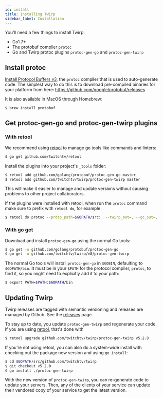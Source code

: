 ```yaml
---
id: install
title: Installing Twirp
sidebar_label: Installation
---
```


You'll need a few things to install Twirp:
 * Go1.7+
 * The protobuf compiler `protoc`
 * Go and Twirp protoc plugins `protoc-gen-go` and `protoc-gen-twirp`

## Install protoc

[Install Protocol Buffers v3](https://developers.google.com/protocol-buffers/docs/gotutorial),
the `protoc` compiler that is used to auto-generate code. The simplest way to do
this is to download pre-compiled binaries for your platform from here:
https://github.com/google/protobuf/releases

It is also available in MacOS through Homebrew:

```sh
$ brew install protobuf
```

## Get protoc-gen-go and protoc-gen-twirp plugins

### With retool

We recommend using [retool](https://github.com/twitchtv/retool) to manage go
tools like commands and linters:

```sh
$ go get github.com/twitchtv/retool
```

Install the plugins into your project's `_tools` folder:
```sh
$ retool add github.com/golang/protobuf/protoc-gen-go master
$ retool add github.com/twitchtv/twirp/protoc-gen-twirp master
```

This will make it easier to manage and update versions without causing problems
to other project collaborators.

If the plugins were installed with retool, when run the `protoc` command make
sure to prefix with `retool do`, for example:

```sh
$ retool do protoc --proto_path=$GOPATH/src:. --twirp_out=. --go_out=. ./rpc/haberdasher/service.proto
```

### With go get

Download and install `protoc-gen-go` using the normal Go tools:

```sh
$ go get -u github.com/golang/protobuf/protoc-gen-go
$ go get -u github.com/twitchtv/twirp/v8/protoc-gen-twirp
```

The normal Go tools will install `protoc-gen-go` in `$GOBIN`, defaulting to
`$GOPATH/bin`. It must be in your `$PATH` for the protocol compiler, `protoc`,
to find it, so you might need to explicitly add it to your path:

```sh
$ export PATH=$PATH:$GOPATH/bin
```

## Updating Twirp ##

Twirp releases are tagged with semantic versioning and releases are managed by
Github. See the [releases](https://github.com/twitchtv/twirp/releases) page.

To stay up to date, you update `protoc-gen-twirp` and regenerate your code. If
you are using [retool](https://github.com/twitchtv/retool), that's done with

```sh
$ retool upgrade github.com/twitchtv/twirp/protoc-gen-twirp v5.2.0
```

If you're not using retool, you can also do a system-wide install with checking
out the package new version and using `go install`:

```sh
$ cd $GOPATH/src/github.com/twitchtv/twirp
$ git checkout v5.2.0
$ go install ./protoc-gen-twirp
```

With the new version of `protoc-gen-twirp`, you can re-generate code to update
your servers. Then, any of the clients of your service can update their vendored
copy of your service to get the latest version.
